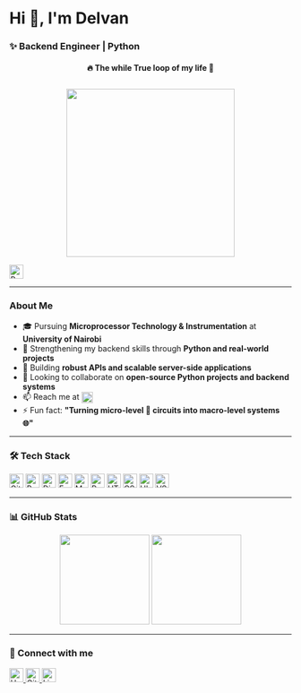<h1 align="left">Hi 👋, I'm Delvan</h1>
<h3 align="left">✨ Backend Engineer | Python </h3>

<!-- Title above the GIF -->
<h4 align="center">🔥 The while True loop of my life 🚀</h4>

<p align="center">
  <img src="https://media3.giphy.com/media/v1.Y2lkPTc5MGI3NjExazcxbG9ramwyMTJycnpiazhsd29naXd1dzNlY2JhcW5pa3E4ZmhvYyZlcD12MV9naWZzX3NlYXJjaCZjdD1n/78XCFBGOlS6keY1Bil/giphy.webp" width="300" style="margin-top: 10px;"/>
</p>

<p align="left">
  <img src="https://komarev.com/ghpvc/?username=mucheru-delvan&label=Profile%20views&color=0e75b6&style=flat" 
       alt="Profile views" height="25" style="vertical-align:middle;"/>
</p>

---

### About Me
- 🎓 Pursuing **Microprocessor Technology & Instrumentation** at **University of Nairobi**  
- 🔭 Strengthening my backend skills through **Python and real-world projects**  
- 🌱 Building **robust APIs and scalable server-side applications**  
- 👯 Looking to collaborate on **open-source Python projects and backend systems**  
- 📫 Reach me at 
  <a href="mailto:delvanmucheru@gmail.com" target="_blank">
    <img src="https://img.shields.io/badge/Gmail-EA4335?style=flat&logo=gmail&logoColor=white" 
         alt="Gmail" height="20" style="vertical-align:middle;"/>
  </a>  
- ⚡ Fun fact: **"Turning micro-level 🔬 circuits into macro-level systems 🌐"**

---

### 🛠️ Tech Stack
<p align="left">
  <img src="https://img.shields.io/badge/Git-F05032?style=flat&logo=git&logoColor=white" alt="Git" height="25"/>
  <img src="https://img.shields.io/badge/Python-14354C?style=flat&logo=python&logoColor=white" alt="Python" height="25"/>
  <img src="https://img.shields.io/badge/Django-092E20?style=flat&logo=django&logoColor=white" alt="Django" height="25"/>
  <img src="https://img.shields.io/badge/FastAPI-009485.svg?logo=fastapi&logoColor=white" alt="FastAPI" height="25"/>
  <img src="https://img.shields.io/badge/MySQL-4479A1?style=flat&logo=mysql&logoColor=white" alt="MySQL" height="25"/>
  <img src="https://img.shields.io/badge/PostgreSQL-4169E1?style=flat&logo=postgresql&logoColor=white" alt="PostgreSQL" height="25"/>
  <img src="https://img.shields.io/badge/HTML5-E34F26?style=flat&logo=html5&logoColor=white" alt="HTML5" height="25"/>
  <img src="https://img.shields.io/badge/CSS-563d7c?&style=flat&logo=css3&logoColor=white" alt="CSS3" height="25"/>
  <img src="https://img.shields.io/badge/Ubuntu-E95420?style=flat&logo=ubuntu&logoColor=white" alt="Ubuntu" height="25"/>
  <img src="https://custom-icon-badges.demolab.com/badge/Visual%20Studio%20Code-0078d7.svg?logo=vsc&logoColor=white" alt="VS Code" height="25"/>
</p>

---

### 📊 GitHub Stats
<p align="center">
  <img src="https://github-readme-stats.vercel.app/api?username=mucheru-delvan&show_icons=true&theme=tokyonight" height="160"/>
  <img src="https://github-readme-stats.vercel.app/api/top-langs/?username=mucheru-delvan&layout=compact&theme=tokyonight" height="160"/>
</p>

---

### 💬 Connect with me
<p align="left">
  <a href="https://www.hackerrank.com/profile/delvanmucheru" target="_blank">
    <img src="https://img.shields.io/badge/-Hackerrank-00EA64?style=flat&logo=HackerRank&logoColor=white" alt="Hackerrank" height="25"/>
  </a>
  <a href="https://github.com/mucheru-delvan" target="_blank">
    <img src="https://img.shields.io/badge/GitHub-181717?style=flat&logo=github&logoColor=white" alt="GitHub" height="25"/>
  </a>
  <a href="https://www.linkedin.com/in/delvan-mucheru/" target="_blank">
    <img src="https://custom-icon-badges.demolab.com/badge/LinkedIn-0A66C2?logo=linkedin-white&logoColor=fff" alt="LinkedIn" height="25"/>
  </a>
</p>

